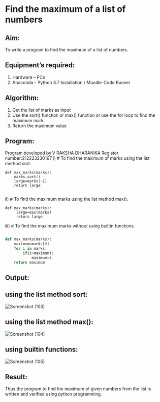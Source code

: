 # Find the maximum of a list of numbers
## Aim:
To write a program to find the maximum of a list of numbers.
## Equipment’s required:
1.	Hardware – PCs
2.	Anaconda – Python 3.7 Installation / Moodle-Code Runner
## Algorithm:
1.	Get the list of marks as input
2.	Use the sort() function or max() function or use the for loop to find the maximum mark.
3.	Return the maximum value
## Program:
Program developed by:V RAKSHA DHARANIKA
Register number:212223230167
i)	# To find the maximum of marks using the list method sort.
```
def max_marks(marks):
    marks.sort()
    large=marks[-1]
    return large


```

ii)	# To find the maximum marks using the list method max().
```
def max_marks(marks):
     large=max(marks)
     return large

```

iii) # To find the maximum marks without using builtin functions.
```Python

def max_marks(marks):
    maximum=marks[0]
    for i in marks:
        if(i>maximum):
            maximum=i
    return maximum

```



## Output:
## using the list method sort:

![Screenshot (103)](https://github.com/rakshadharanika/FindMaximum/assets/149348380/06629173-e7be-4c5a-9f2b-63e1493ea6bf)

## using the list method max():
![Screenshot (104)](https://github.com/rakshadharanika/FindMaximum/assets/149348380/48c7dcba-cb74-4648-8e5c-8928d8134635)
## using builtin functions:
![Screenshot (105)](https://github.com/rakshadharanika/FindMaximum/assets/149348380/ba07d7bc-f160-468c-8c30-3e3fde7e872e)
## Result:
Thus the program to find the maximum of given numbers from the list is written and verified using python programming.
